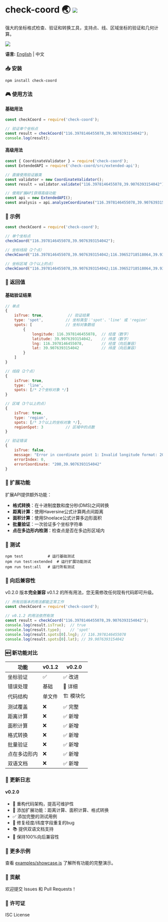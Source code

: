 # check-coord 🌏 [![](https://img.shields.io/npm/v/check-coord.svg?style=flat)](https://www.npmjs.com/package/check-coord)

强大的坐标格式检查、验证和转换工具，支持点、线、区域坐标的验证和几何计算。

[![](https://img.shields.io/github/stars/mk965/check-coord?style=social)](https://github.com/mk965/check-coord)

**语言:** [English](README.md) | 中文

### 📥 安装

```shell
npm install check-coord
```

### 🎮 使用方法

#### 基础用法

```js
const checkCoord = require('check-coord');

// 验证单个坐标点
const result = checkCoord("116.3978146455078,39.9076393154042");
console.log(result);
```

#### 高级用法

```js
const { CoordinateValidator } = require('check-coord');
const ExtendedAPI = require('check-coord/src/extended-api');

// 直接使用验证器类
const validator = new CoordinateValidator();
const result = validator.validate("116.3978146455078,39.9076393154042");

// 使用扩展API获得高级功能
const api = new ExtendedAPI();
const analysis = api.analyzeCoordinates("116.3978146455078,39.9076393154042;116.39652718518064,39.93344333054544");
```

### 📍 示例

```js
const checkCoord = require('check-coord');

// 单个坐标点
checkCoord("116.3978146455078,39.9076393154042");

// 坐标线段（2个点）
checkCoord("116.3978146455078,39.9076393154042;116.39652718518064,39.93344333054544");

// 坐标区域（3个以上的点）
checkCoord("116.3978146455078,39.9076393154042;116.39652718518064,39.93344333054544;116.41712655041502,39.93370658670286");
```

### 📐 返回值

#### 基础验证结果

```js
// 单点
{
    isTrue: true,           // 验证结果
    type: 'spot',          // 坐标类型：'spot'、'line' 或 'region'
    spots: [               // 坐标对象数组
        {
            longitude: 116.3978146455078,  // 经度（数字）
            latitude: 39.9076393154042,    // 纬度（数字）
            lng: 116.3978146455078,        // 经度（向后兼容）
            lat: 39.9076393154042          // 纬度（向后兼容）
        }
    ]
}

// 线段（2个点）
{
    isTrue: true,
    type: 'line',
    spots: [/* 2个坐标对象 */]
}

// 区域（3个以上的点）
{
    isTrue: true,
    type: 'region',
    spots: [/* 3个以上的坐标对象 */],
    regionSpot: 3          // 区域中的点数
}

// 验证错误
{
    isTrue: false,
    message: "Error in coordinate point 1: Invalid longitude format: 200, should be between -180 and 180",
    errorIndex: 0,
    errorCoordinate: "200,39.9076393154042"
}
```

### 🚀 扩展功能

扩展API提供额外功能：

- **格式转换**：在十进制度数和度分秒(DMS)之间转换
- **距离计算**：使用Haversine公式计算两点间距离
- **面积计算**：使用Shoelace公式计算多边形面积
- **批量验证**：一次验证多个坐标字符串
- **点在多边形内检测**：检查点是否在多边形区域内

### 🧪 测试

```shell
npm test           # 运行基础测试
npm run test:extended  # 运行扩展功能测试
npm run test:all   # 运行所有测试
```

### 🔄 向后兼容性

v0.2.0 版本**完全兼容** v0.1.2 的所有用法，您无需修改任何现有代码即可升级。

```js
// 所有旧版本的用法都能正常工作
const checkCoord = require('check-coord');

// v0.1.2 的用法依然有效
const result = checkCoord("116.3978146455078,39.9076393154042");
console.log(result.isTrue);  // true
console.log(result.type);    // 'spot'
console.log(result.spots[0].lng); // 116.3978146455078
console.log(result.spots[0].lat); // 39.9076393154042
```

### 🆕 新功能对比

| 功能 | v0.1.2 | v0.2.0 |
|------|--------|--------|
| 坐标验证 | ✅ | ✅ 改进 |
| 错误处理 | 基础 | 🚀 详细 |
| 代码结构 | 单文件 | 🏗️ 模块化 |
| 测试覆盖 | ❌ | ✅ 完整 |
| 距离计算 | ❌ | ✅ 新增 |
| 面积计算 | ❌ | ✅ 新增 |
| 格式转换 | ❌ | ✅ 新增 |
| 批量验证 | ❌ | ✅ 新增 |
| 点在多边形内 | ❌ | ✅ 新增 |
| 双语文档 | ❌ | ✅ 新增 |

### 📝 更新日志

#### v0.2.0
- 🎯 重构代码架构，提高可维护性
- 🚀 添加扩展功能：距离计算、面积计算、格式转换
- ✅ 添加完整的测试用例
- 🐛 修复经度/纬度字段重复的bug
- 📚 提供双语文档支持
- 🔄 保持100%向后兼容性

### 📖 更多示例

查看 [examples/showcase.js](examples/showcase.js) 了解所有功能的完整演示。

### 🤝 贡献

欢迎提交 Issues 和 Pull Requests！

### 📄 许可证

ISC License